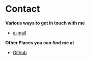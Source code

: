 # Contact

**Various ways to get in touch with me**

<!-- - [Twitter](https://twitter.com/barelyreaper)
- [LinkedIn](https://www.linkedin.com/in/reaperim/) -->

- [e-mail](mailto:ahoy@barelyhuman.dev)

**Other Places you can find me at**

- [Github](https://github.com)
